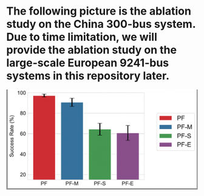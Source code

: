 # The following picture is the ablation study on the China 300-bus system. Due to time limitation, we will provide the ablation study on the large-scale European 9241-bus systems in this repository later.

![image](https://github.com/chenchkx/Powerformer/blob/main/China-300-ablation.jpg)
